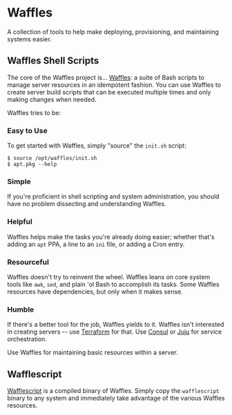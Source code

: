 # Waffles

A collection of tools to help make deploying, provisioning, and maintaining systems easier.

## Waffles Shell Scripts

The core of the Waffles project is... [Waffles](/waffles): a suite of Bash scripts to manage server resources in an idempotent fashion. You can use Waffles to create server build scripts that can be executed multiple times and only making changes when needed.

Waffles tries to be:

### Easy to Use

To get started with Waffles, simply "source" the `init.sh` script:

```shell
$ source /opt/waffles/init.sh
$ apt.pkg --help
```

### Simple

If you're proficient in shell scripting and system administration, you should have no problem dissecting and understanding Waffles.

### Helpful

Waffles helps make the tasks you're already doing easier; whether that's adding an `apt` PPA, a line to an `ini` file, or adding a Cron entry.

### Resourceful

Waffles doesn't try to reinvent the wheel. Waffles leans on core system tools like `awk`, `sed`, and plain 'ol Bash to accomplish its tasks. Some Waffles resources have dependencies, but only when it makes sense.

### Humble

If there's a better tool for the job, Waffles yields to it. Waffles isn't interested in creating servers -- use [Terraform](https://terraform.io) for that. Use [Consul](https://consul.io) or [Juju](https://jujucharms.com/) for service orchestration.

Use Waffles for maintaining basic resources within a server.

## Wafflescript

[Wafflescript](/wafflescript) is a compiled binary of Waffles. Simply copy the `wafflescript` binary to any system and immediately take advantage of the various Waffles resources.
